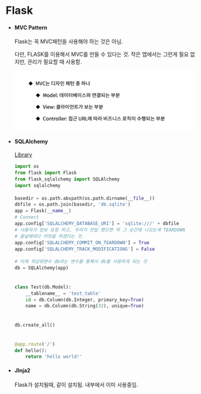 # Flask



- #### MVC Pattern

  Flask는 꼭 MVC패턴을 사용해야 하는 것은 아님. 

  다만, FLASK를 이용해서 MVC를 만들 수 있다는 것. 작은 앱에서는 그런게 필요 없지만, 관리가 필요할 때 사용함. 

  ![1_1](./source/1_1.png)

  

- #### SQLAlchemy

  [Library](https://flask.palletsprojects.com/en/2.0.x/patterns/sqlalchemy/)

  ```python
  import os
  from flask import Flask
  from flask_sqlalchemy import SQLAlchemy
  import sqlalchemy
  
  basedir = os.path.abspath(os.path.dirname(__file__))
  dbfile = os.path.join(basedir, 'db.sqlite')
  app = Flask(__name__)
  # Connect
  app.config['SQLALCHEMY_DATABASE_URI'] = 'sqlite:///' + dbfile
  # 사용자가 정보 요청 하고, 우리가 전달 했으면 딱 그 순간에 나오는게 TEARDOWN
  # 끝날때마다 커밋을 하겠다는 것.
  app.config['SQLALCHEMY_COMMIT_ON_TEARDOWN'] = True
  app.config['SQLALCHEMY_TRACK_MODIFICATIONS'] = False
  
  # 이제 최상위변수 db라는 변수를 통해서 db를 사용하게 되는 것
  db = SQLAlchemy(app)
  
  
  class Test(db.Model):
      __tablename__ = 'test_table'
      id = db.Column(db.Integer, primary_key=True)
      name = db.Column(db.String(32), unique=True)
  
  
  db.create_all()
  
  
  @app.route('/')
  def hello():
      return 'hello world!'
  
  ```

  

- #### JInja2

  Flask가 설치될때, 같이 설치됨. 내부에서 이미 사용중임. 